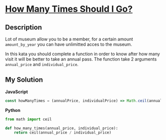 # [How Many Times Should I Go?](https://www.codewars.com/kata/57efcb78e77282f4790003d8)

## Description

Lot of museum allow you to be a member, for a certain amount `amount_by_year` you can have unlimitted acces to the museum.

In this kata you should complete a function in order to know after how many visit it will be better to take an annual pass. The function take 2 arguments `annual_price` and `individual_price`.

## My Solution

**JavaScript**

```js
const howManyTimes = (annualPrice, individualPrice) => Math.ceil(annualPrice / individualPrice);
```

**Python**

```py
from math import ceil

def how_many_times(annual_price, individual_price):
    return ceil(annual_price / individual_price)
```
